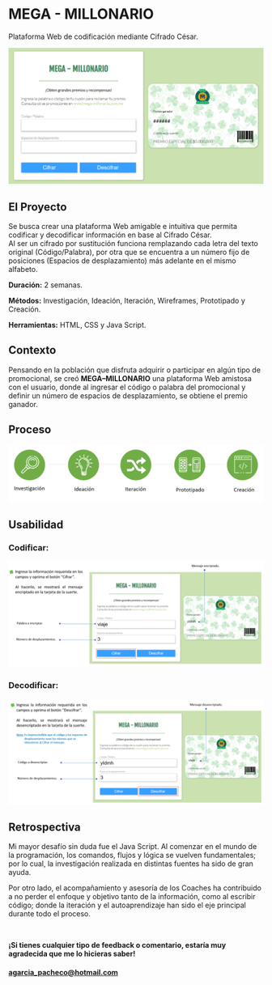 # MEGA - MILLONARIO

<p>Plataforma Web de codificación mediante Cifrado César. </p>

![](/imagenes_readme/Imagen1.png) 


## El Proyecto

<p>Se busca crear una plataforma Web amigable e intuitiva que permita codificar y
decodificar información en base al Cifrado César. 
<br>
Al ser un cifrado por sustitución funciona remplazando cada letra del texto original 
(Código/Palabra), por otra que se encuentra a un número fijo de posiciones (Espacios 
de desplazamiento) más adelante en el mismo alfabeto.

**Duración:** 2 semanas.

**Métodos:** Investigación, Ideación, Iteración, Wireframes, Prototipado y Creación.

**Herramientas:** HTML, CSS y Java Script.</p>

## Contexto

<p>Pensando en la población que disfruta adquirir o participar en algún tipo de promocional, se creó <strong>MEGA–MILLONARIO</strong> una plataforma Web amistosa con el usuario, donde al ingresar el código o palabra del promocional y definir un número de espacios de desplazamiento, se obtiene el premio ganador.</p>

## Proceso

![](/imagenes_readme/Imagen2.png) 

## Usabilidad

### Codificar:

![](/imagenes_readme/Imagen3.png) 

### Decodificar:

![](/imagenes_readme/Imagen4.png) 

## Retrospectiva

<p>Mi mayor desafío sin duda fue el Java Script. Al comenzar en el mundo de la programación, los comandos, flujos y lógica se vuelven fundamentales; por lo cual, la investigación realizada en distintas fuentes ha sido de gran ayuda.

Por otro lado, el acompañamiento y asesoría de los Coaches ha contribuido a no perder el enfoque y objetivo tanto de la información, como al escribir código; donde la iteración y el autoaprendizaje han sido el eje principal durante todo el proceso.</p>

<br>

**¡Si tienes cualquier tipo de feedback o comentario, estaría muy agradecida que me lo hicieras saber!**
#### agarcia_pacheco@hotmail.com